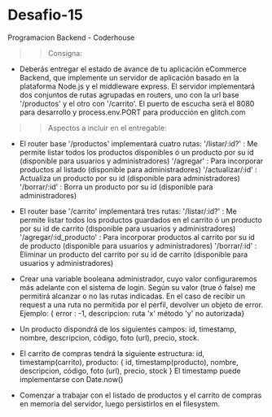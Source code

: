 # Desafio-15
 Programacion Backend - Coderhouse
>>Consigna: 
* Deberás entregar el estado de avance de tu aplicación eCommerce Backend, que implemente un servidor de aplicación basado en la plataforma Node.js y el middleware express. El servidor implementará dos conjuntos de rutas agrupadas en routers, uno con la url base '/productos' y el otro con '/carrito'. El puerto de escucha será el 8080 para desarrollo y process.env.PORT para producción en glitch.com

>>Aspectos a incluir en el entregable: 
* El router base '/productos' implementará cuatro rutas:
'/listar/:id?' : Me permite listar todos los productos disponibles ó un producto por su id (disponible para usuarios y administradores)
'/agregar' : Para incorporar productos al listado (disponible para administradores)
'/actualizar/:id' : Actualiza un producto por su id (disponible para administradores)
'/borrar/:id' : Borra un producto por su id (disponible para administradores)

* El router base '/carrito' implementará tres rutas:
'/listar/:id?' : Me permite listar todos los productos guardados en el carrito ó un producto por su id de carrito (disponible para usuarios y administradores)
'/agregar/:id_producto' : Para incorporar productos al carrito por su id de producto (disponible para usuarios y administradores)
'/borrar/:id' : Eliminar un producto del carrito por su id de carrito (disponible para usuarios y administradores)

* Crear una variable booleana administrador, cuyo valor configuraremos más adelante con el sistema de login. Según su valor (true ó false) me permitirá alcanzar o no las rutas indicadas. En el caso de recibir un request a una ruta no permitida por el perfil, devolver un objeto de error. Ejemplo: { error : -1, descripcion: ruta 'x' método 'y' no autorizada}

* Un producto dispondrá de los siguientes campos:  id, timestamp, nombre, descripcion, código, foto (url), precio, stock.

* El carrito de compras tendrá la siguiente estructura: 
id, timestamp(carrito), producto: { id, timestamp(producto), nombre, descripcion, código, foto (url), precio, stock }
El timestamp puede implementarse con Date.now()

* Comenzar a trabajar con el listado de productos y el carrito de compras en memoria del servidor, luego persistirlos en el filesystem.
